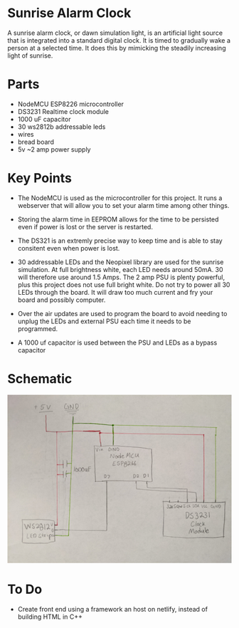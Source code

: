 # Sunrise Alarm Clock

A sunrise alarm clock, or dawn simulation light, is an artificial light source that is integrated into a standard digital clock. It is timed to gradually wake a person at a selected time. It does this by mimicking the steadily increasing light of sunrise.

# Parts

- NodeMCU ESP8226 microcontroller
- DS3231 Realtime clock module
- 1000 uF capacitor
- 30 ws2812b addressable leds
- wires
- bread board
- 5v ~2 amp power supply

# Key Points

- The NodeMCU is used as the microcontroller for this project. It runs a webserver that will allow you to set your alarm time among other things.

- Storing the alarm time in EEPROM allows for the time to be persisted even if power is lost or the server is restarted.

- The DS321 is an extremly precise way to keep time and is able to stay consitent even when power is lost.

- 30 addressable LEDs and the Neopixel library are used for the sunrise simulation. At full brightness white, each LED needs around 50mA. 30 will therefore use around 1.5 Amps. The 2 amp PSU is plenty powerful, plus this project does not use full bright white. Do not try to power all 30 LEDs through the board. It will draw too much current and fry your board and possibly computer.

- Over the air updates are used to program the board to avoid needing to unplug the LEDs and external PSU each time it needs to be programmed.

- A 1000 uf capacitor is used between the PSU and LEDs as a bypass capacitor

# Schematic

![Schematic](./schematic.jpg)

# To Do

- Create front end using a framework an host on netlify, instead of building HTML in C++
